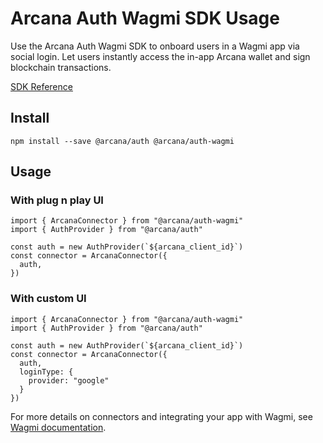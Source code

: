 # Arcana Auth Wagmi SDK Usage

Use the Arcana Auth Wagmi SDK to onboard users in a Wagmi app via social login. Let users instantly access the in-app Arcana wallet and sign blockchain transactions.

[SDK Reference](https://deploy-preview-28--wagmi-authsdk-ref-guide.netlify.app/)

## Install

```
npm install --save @arcana/auth @arcana/auth-wagmi

```

## Usage

### With plug n play UI

```
import { ArcanaConnector } from "@arcana/auth-wagmi"
import { AuthProvider } from "@arcana/auth"

const auth = new AuthProvider(`${arcana_client_id}`)
const connector = ArcanaConnector({
  auth,
})

```

### With custom UI

```
import { ArcanaConnector } from "@arcana/auth-wagmi"
import { AuthProvider } from "@arcana/auth"

const auth = new AuthProvider(`${arcana_client_id}`)
const connector = ArcanaConnector({
  auth,
  loginType: {
    provider: "google"
  } 
})

```

For more details on connectors and integrating your app with Wagmi, see [Wagmi documentation](https://wagmi.sh/react/getting-started).
